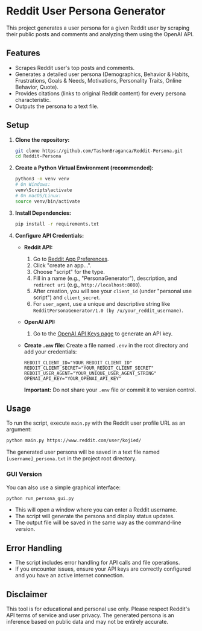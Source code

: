 # Reddit User Persona Generator

This project generates a user persona for a given Reddit user by scraping their public posts and comments and analyzing them using the OpenAI API.

## Features

- Scrapes Reddit user's top posts and comments.
- Generates a detailed user persona (Demographics, Behavior & Habits, Frustrations, Goals & Needs, Motivations, Personality Traits, Online Behavior, Quote).
- Provides citations (links to original Reddit content) for every persona characteristic.
- Outputs the persona to a text file.

## Setup

1. **Clone the repository:**
   ```bash
   git clone https://github.com/TashonBraganca/Reddit-Persona.git
   cd Reddit-Persona
   ```

2. **Create a Python Virtual Environment (recommended):**
   ```bash
   python3 -m venv venv
   # On Windows:
   venv\Scripts\activate
   # On macOS/Linux:
   source venv/bin/activate
   ```

3. **Install Dependencies:**
   ```bash
   pip install -r requirements.txt
   ```

4. **Configure API Credentials:**

   - **Reddit API:**
     1. Go to [Reddit App Preferences](https://www.reddit.com/prefs/apps).
     2. Click "create an app...".
     3. Choose "script" for the type.
     4. Fill in a name (e.g., "PersonaGenerator"), description, and `redirect uri` (e.g., `http://localhost:8080`).
     5. After creation, you will see your `client_id` (under "personal use script") and `client_secret`.
     6. For `user_agent`, use a unique and descriptive string like `RedditPersonaGenerator/1.0 (by /u/your_reddit_username)`.

   - **OpenAI API:**
     1. Go to the [OpenAI API Keys page](https://platform.openai.com/account/api-keys) to generate an API key.

   - **Create `.env` file:**
     Create a file named `.env` in the root directory and add your credentials:
     ```
     REDDIT_CLIENT_ID="YOUR_REDDIT_CLIENT_ID"
     REDDIT_CLIENT_SECRET="YOUR_REDDIT_CLIENT_SECRET"
     REDDIT_USER_AGENT="YOUR_UNIQUE_USER_AGENT_STRING"
     OPENAI_API_KEY="YOUR_OPENAI_API_KEY"
     ```
     **Important:** Do not share your `.env` file or commit it to version control.

## Usage

To run the script, execute `main.py` with the Reddit user profile URL as an argument:

```bash
python main.py https://www.reddit.com/user/kojied/
```

The generated user persona will be saved in a text file named `[username]_persona.txt` in the project root directory.

### GUI Version

You can also use a simple graphical interface:

```bash
python run_persona_gui.py
```

- This will open a window where you can enter a Reddit username.
- The script will generate the persona and display status updates.
- The output file will be saved in the same way as the command-line version.

## Error Handling

- The script includes error handling for API calls and file operations.
- If you encounter issues, ensure your API keys are correctly configured and you have an active internet connection.

## Disclaimer

This tool is for educational and personal use only. Please respect Reddit's API terms of service and user privacy. The generated persona is an inference based on public data and may not be entirely accurate.

